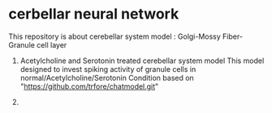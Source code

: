 # cerbellar neural network
This repository is about cerebellar system model : Golgi-Mossy Fiber-Granule cell layer
1. Acetylcholine and Serotonin treated cerebellar system model
This model designed to invest spiking activity of granule cells in normal/Acetylcholine/Serotonin Condition
based on "https://github.com/trfore/chatmodel.git"

3. 
